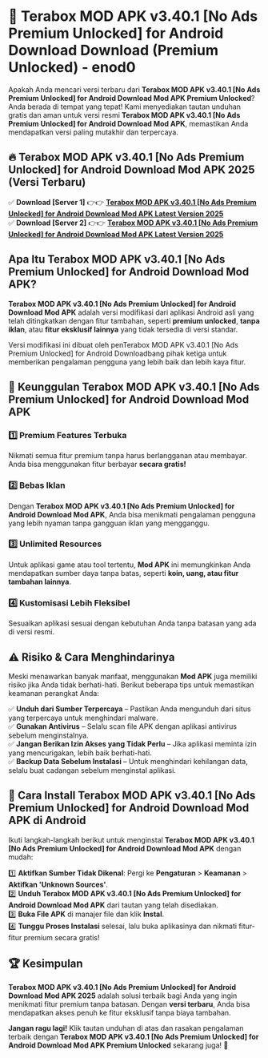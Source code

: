 # 🎯 Terabox MOD APK v3.40.1 [No Ads Premium Unlocked] for Android Download  Download (Premium Unlocked) -  enod0

Apakah Anda mencari versi terbaru dari **Terabox MOD APK v3.40.1 [No Ads Premium Unlocked] for Android Download Mod APK Premium Unlocked**? Anda berada di tempat yang tepat! Kami menyediakan tautan unduhan gratis dan aman untuk versi resmi **Terabox MOD APK v3.40.1 [No Ads Premium Unlocked] for Android Download Mod APK**, memastikan Anda mendapatkan versi paling mutakhir dan terpercaya.

## 🔥 Terabox MOD APK v3.40.1 [No Ads Premium Unlocked] for Android Download Mod APK 2025 (Versi Terbaru)

✅ **Download [Server 1]** 👉👉 [**Terabox MOD APK v3.40.1 [No Ads Premium Unlocked] for Android Download Mod APK Latest Version 2025**](https://momento.my/?title=Terabox_MOD_APK_v3.40.1_[No_Ads_Premium_Unlocked]_for_Android_Download)  
✅ **Download [Server 2]** 👉👉 [**Terabox MOD APK v3.40.1 [No Ads Premium Unlocked] for Android Download Mod APK Latest Version 2025**](https://momento.my/?title=Terabox_MOD_APK_v3.40.1_[No_Ads_Premium_Unlocked]_for_Android_Download)  

## Apa Itu Terabox MOD APK v3.40.1 [No Ads Premium Unlocked] for Android Download Mod APK?

**Terabox MOD APK v3.40.1 [No Ads Premium Unlocked] for Android Download Mod APK** adalah versi modifikasi dari aplikasi Android asli yang telah ditingkatkan dengan fitur tambahan, seperti **premium unlocked**, **tanpa iklan**, atau **fitur eksklusif lainnya** yang tidak tersedia di versi standar.

Versi modifikasi ini dibuat oleh penTerabox MOD APK v3.40.1 [No Ads Premium Unlocked] for Android Downloadbang pihak ketiga untuk memberikan pengalaman pengguna yang lebih baik dan lebih kaya fitur.

## 🎯 Keunggulan Terabox MOD APK v3.40.1 [No Ads Premium Unlocked] for Android Download Mod APK

### 1️⃣ Premium Features Terbuka
Nikmati semua fitur premium tanpa harus berlangganan atau membayar. Anda bisa menggunakan fitur berbayar **secara gratis!**

### 2️⃣ Bebas Iklan
Dengan **Terabox MOD APK v3.40.1 [No Ads Premium Unlocked] for Android Download Mod APK**, Anda bisa menikmati pengalaman pengguna yang lebih nyaman tanpa gangguan iklan yang mengganggu.

### 3️⃣ Unlimited Resources
Untuk aplikasi game atau tool tertentu, **Mod APK** ini memungkinkan Anda mendapatkan sumber daya tanpa batas, seperti **koin, uang, atau fitur tambahan lainnya**.

### 4️⃣ Kustomisasi Lebih Fleksibel
Sesuaikan aplikasi sesuai dengan kebutuhan Anda tanpa batasan yang ada di versi resmi.

## ⚠️ Risiko & Cara Menghindarinya

Meski menawarkan banyak manfaat, menggunakan **Mod APK** juga memiliki risiko jika Anda tidak berhati-hati. Berikut beberapa tips untuk memastikan keamanan perangkat Anda:

✅ **Unduh dari Sumber Terpercaya** – Pastikan Anda mengunduh dari situs yang terpercaya untuk menghindari malware.  
✅ **Gunakan Antivirus** – Selalu scan file APK dengan aplikasi antivirus sebelum menginstalnya.  
✅ **Jangan Berikan Izin Akses yang Tidak Perlu** – Jika aplikasi meminta izin yang mencurigakan, lebih baik berhati-hati.  
✅ **Backup Data Sebelum Instalasi** – Untuk menghindari kehilangan data, selalu buat cadangan sebelum menginstal aplikasi.

## 📌 Cara Install Terabox MOD APK v3.40.1 [No Ads Premium Unlocked] for Android Download Mod APK di Android

Ikuti langkah-langkah berikut untuk menginstal **Terabox MOD APK v3.40.1 [No Ads Premium Unlocked] for Android Download Mod APK** dengan mudah:

1️⃣ **Aktifkan Sumber Tidak Dikenal**: Pergi ke **Pengaturan** > **Keamanan** > **Aktifkan 'Unknown Sources'**.  
2️⃣ **Unduh Terabox MOD APK v3.40.1 [No Ads Premium Unlocked] for Android Download Mod APK** dari tautan yang telah disediakan.  
3️⃣ **Buka File APK** di manajer file dan klik **Instal**.  
4️⃣ **Tunggu Proses Instalasi** selesai, lalu buka aplikasinya dan nikmati fitur-fitur premium secara gratis!

## 🏆 Kesimpulan

**Terabox MOD APK v3.40.1 [No Ads Premium Unlocked] for Android Download Mod APK 2025** adalah solusi terbaik bagi Anda yang ingin menikmati fitur premium tanpa batasan. Dengan **versi terbaru**, Anda bisa mendapatkan akses penuh ke fitur eksklusif tanpa biaya tambahan.

**Jangan ragu lagi!** Klik tautan unduhan di atas dan rasakan pengalaman terbaik dengan **Terabox MOD APK v3.40.1 [No Ads Premium Unlocked] for Android Download Mod APK Premium Unlocked** sekarang juga! 🚀
